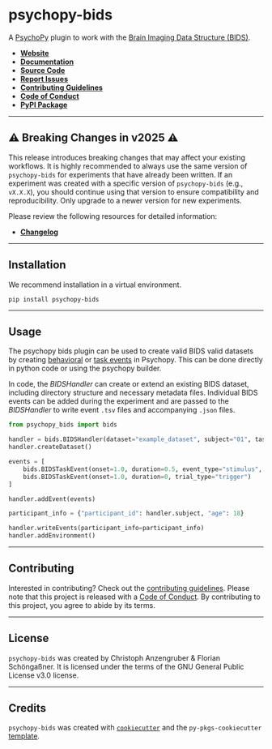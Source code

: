 # psychopy-bids

A [PsychoPy](https://www.psychopy.org/) plugin to work with the [Brain Imaging Data Structure (BIDS)](https://bids-specification.readthedocs.io/).


- **[Website](https://psygraz.gitlab.io/psychopy-bids)**  
- **[Documentation](https://psychopy-bids.readthedocs.io/)**  
- **[Source Code](https://gitlab.com/psygraz/psychopy-bids)**  
- **[Report Issues](https://gitlab.com/psygraz/psychopy-bids/issues)**  
- **[Contributing Guidelines](https://gitlab.com/psygraz/psychopy-bids/-/blob/main/CONTRIBUTING.md)**  
- **[Code of Conduct](https://gitlab.com/psygraz/psychopy-bids/-/blob/main/CONDUCT.md)**  
- **[PyPI Package](https://pypi.org/project/psychopy-bids/)**  

---

## ⚠️ **Breaking Changes in v2025** ⚠️  

This release introduces breaking changes that may affect your existing workflows. It is highly recommended to always use the same version of `psychopy-bids` for experiments that have already been written. If an experiment was created with a specific version of `psychopy-bids` (e.g., `vX.X.X`), you should continue using that version to ensure compatibility and reproducibility. Only upgrade to a newer version for new experiments.

Please review the following resources for detailed information:

- **[Changelog](https://gitlab.com/psygraz/psychopy-bids/-/blob/main/CHANGELOG.md)**

---

## Installation

We recommend installation in a virtual environment.

```console
pip install psychopy-bids
```

---

## Usage

The psychopy bids plugin can be used to create valid BIDS valid datasets by creating [behavioral](https://bids-specification.readthedocs.io/en/stable/modality-specific-files/behavioral-experiments.html#example-_behtsv) or [task events](https://bids-specification.readthedocs.io/en/stable/04-modality-specific-files/05-task-events.html) in Psychopy. This can be done directly in python code or using the psychopy builder.

In code, the *BIDSHandler* can create or extend an existing BIDS dataset, including directory structure and necessary metadata files. Individual BIDS events can be added during the experiment and are passed to the *BIDSHandler* to write event `.tsv` files and accompanying `.json` files.

```py
from psychopy_bids import bids

handler = bids.BIDSHandler(dataset="example_dataset", subject="01", task="A")
handler.createDataset()

events = [
    bids.BIDSTaskEvent(onset=1.0, duration=0.5, event_type="stimulus", response="correct"),
    bids.BIDSTaskEvent(onset=1.0, duration=0, trial_type="trigger")
]

handler.addEvent(events)

participant_info = {"participant_id": handler.subject, "age": 18}

handler.writeEvents(participant_info=participant_info)
handler.addEnvironment()
```

---

## Contributing

Interested in contributing? Check out the [contributing guidelines](https://gitlab.com/psygraz/psychopy-bids/-/blob/main/CONTRIBUTING.md). Please note that this project is released with a [Code of Conduct](https://gitlab.com/psygraz/psychopy-bids/-/blob/main/CONDUCT.md). By contributing to this project, you agree to abide by its terms.

---

## License

`psychopy-bids` was created by Christoph Anzengruber & Florian Schöngaßner. It is licensed under the terms of the GNU General Public License v3.0 license.

---

## Credits

`psychopy-bids` was created with [`cookiecutter`](https://cookiecutter.readthedocs.io/en/latest/) and the `py-pkgs-cookiecutter` [template](https://github.com/py-pkgs/py-pkgs-cookiecutter).
